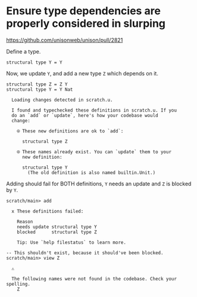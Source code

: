 # Ensure type dependencies are properly considered in slurping

https://github.com/unisonweb/unison/pull/2821

Define a type.

``` unison
structural type Y = Y
```

Now, we update `Y`, and add a new type `Z` which depends on it.

``` unison
structural type Z = Z Y
structural type Y = Y Nat
```

``` ucm
  Loading changes detected in scratch.u.

  I found and typechecked these definitions in scratch.u. If you
  do an `add` or `update`, here's how your codebase would
  change:
  
    ⍟ These new definitions are ok to `add`:
    
      structural type Z
    
    ⍟ These names already exist. You can `update` them to your
      new definition:
    
      structural type Y
        (The old definition is also named builtin.Unit.)

```

Adding should fail for BOTH definitions, `Y` needs an update and `Z` is blocked by `Y`.

``` ucm
scratch/main> add

  x These definitions failed:
  
    Reason
    needs update structural type Y
    blocked      structural type Z
  
    Tip: Use `help filestatus` to learn more.

-- This shouldn't exist, because it should've been blocked.
scratch/main> view Z

  ⚠️
  
  The following names were not found in the codebase. Check your spelling.
    Z

```

